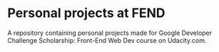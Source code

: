 # Personal projects at FEND
A repository containing personal projects made for Google Developer Challenge Scholarship: Front-End Web Dev course on Udacity.com.
